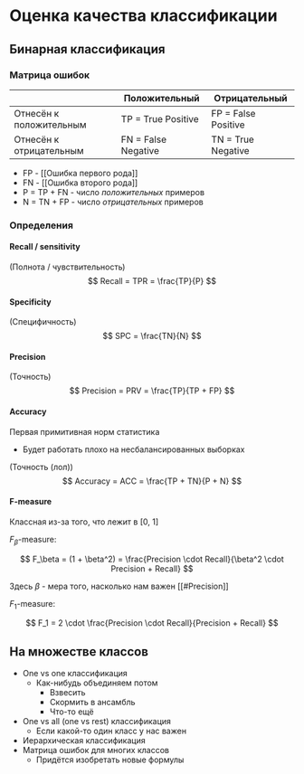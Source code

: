 # Оценка качества классификации

## Бинарная классификация

### Матрица ошибок

| | Положительный | Отрицательный |
| - | - | - |
| Отнесён к положительным | TP = True Positive | FP = False Positive |
| Отнесён к отрицательным | FN = False Negative | TN = True Negative |

* FP - [[Ошибка первого рода]]
* FN - [[Ошибка второго рода]]
* P = TP + FN - число _положительных_ примеров
* N = TN + FP - число _отрицательных_ примеров

### Определения

#### Recall / sensitivity

(Полнота / чувствительность)
$$ Recall = TPR = \frac{TP}{P} $$

#### Specificity

(Специфичность)
$$ SPC = \frac{TN}{N} $$

#### Precision

(Точность)
$$ Precision = PRV = \frac{TP}{TP + FP} $$

#### Accuracy

Первая примитивная норм статистика
* Будет работать плохо на несбалансированных выборках

(Точность (лол))
$$ Accuracy = ACC = \frac{TP + TN}{P + N} $$

#### F-measure

Классная из-за того, что лежит в \[0, 1\]

$F_\beta$-measure:

$$
F_\beta = (1 + \beta^2) = \frac{Precision \cdot Recall}{\beta^2 \cdot Precision + Recall}
$$

Здесь $\beta$ - мера того, насколько нам важен [[#Precision]]

$F_1$-measure:

$$
F_1 = 2 \cdot \frac{Precision \cdot Recall}{Precision + Recall}
$$

## На множестве классов

* One vs one классификация
	* Как-нибудь объединяем потом
		* Взвесить
		* Скормить в ансамбль
		* Что-то ещё
* One vs all (one vs rest) классификация
	* Если какой-то один класс у нас важен
* Иерархическая классификация
* Матрица ошибок для многих классов
	* Придётся изобретать новые формулы